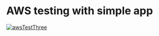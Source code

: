 # AWS testing with simple app

[![awsTestThree](https://github.com/NooraJumppanen/awstest/actions/workflows/main.yml/badge.svg)](https://github.com/NooraJumppanen/awstest/actions/workflows/main.yml)
